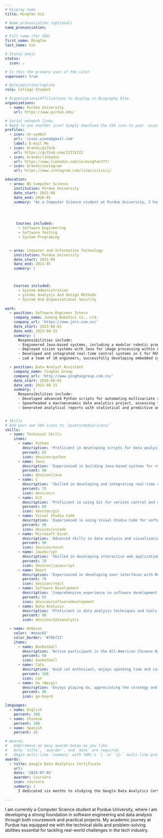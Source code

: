 ```yaml
---
# Display name
title: Mingfan Xie

# Name pronunciation (optional)
name_pronunciation: 

# Full name (for SEO)
first_name: Mingfan
last_name: Xie

# Status emoji
status:
  icon: ☕️

# Is this the primary user of the site?
superuser: true

# Role/position/tagline
role: College Student

# Organizations/Affiliations to display in Biography blox
organizations:
  - name: Purdue University
    url: https://www.purdue.edu/

# Social network links
# Need to use another icon? Simply download the SVG icon to your `assets/media/icons/` folder.
profiles:
  - icon: at-symbol
    url: 'issac.xieee@gmail.com'
    label: E-mail Me
  - icon: brands/github
    url: https://github.com/IIIIVIII
  - icon: brands/linkedin
    url: https://www.linkedin.com/in/mingfan777/
  - icon: brands/instagram
    url: https://www.instagram.com/issaciiiiviii/

education:
  - area: BS Computer Science
    institution: Purdue University
    date_start: 2021-08
    date_end: 2026-05
    summary: "As a Computer Science student at Purdue University, I have gained a strong foundation in software development, algorithm design, and data structures, equipping me with the technical skills and problem-solving abilities necessary to excel in the tech industry."




     Courses included:
      - Software Engineering
      - Software Testing
      - System Programing

    
  - area: Computer and Information Technology
    institution: Purdue University
    date_start: 2021-09
    date_end: 2021-05
    summary: |



    Courses included:
      - System Administration
      - ystems Analysis And Design Methods
      - System And Organizational Security
  
work:
  - position: Software Engineer Intern
    company_name: Juneng Robotics Co., Ltd.
    company_url: 'https://www.jnrs.com.cn/'
    date_start: 2023-06-01
    date_end: 2023-08-31
    summary: |
      Responsibilities include:
      - Engineered Java-based systems, including a modular robotic programming interface and J-MES plugins, enhancing production scheduling and maintenance tracking.
      - Deployed vision systems with Java for image processing within AI-driven material handling solutions.
      - Developed and integrated real-time control systems in C for RGV-based logistics and 2D/3D vision systems, augmented by Python for algorithmic enhancements.
      - Led a team of 10 engineers, successfully developing embedded systems, resulting in a 25% increase in production efficiency and a 40% reduction in system response times.

  - position: Data Analyst Assistant
    company_name: Yinghai Group
    company_url: 'http://www.yinghaigroup.com.cn/'
    date_start: 2020-06-01
    date_end: 2022-08-31
    summary: |
      Responsibilities include:
      - Developed advanced Python scripts for automating multivariate regression analyses, optimizing financial portfolios by identifying key performance drivers.
      - Spearheaded a macroeconomic data analytics project, assessing indicators across 20+ provinces and synthesizing over 10TB of data to inform C-level strategic decision-making.
      - Generated analytical reports with statistical and predictive analytics, enhancing market forecasts by 15% and shaping executive strategies.


# Skills
# Add your own SVG icons to `assets/media/icons/`
skills:
  - name: Technical Skills
    items:
      - name: Python
        description: 'Proficient in developing scripts for data analysis, automation, and algorithmic enhancements.'
        percent: 85
        icon: devicon/python
      - name: Java
        description: 'Experienced in building Java-based systems for robotic programming interfaces and real-time control systems.'
        percent: 80
        icon: devicon/java
      - name: C
        description: 'Skilled in developing and integrating real-time control systems for logistics and vision systems.'
        percent: 75
        icon: devicon/c
      - name: Git
        description: 'Proficient in using Git for version control and collaborative software development.'
        percent: 80
        icon: devicon/git
      - name: Visual Studio Code
        description: 'Experienced in using Visual Studio Code for software development and debugging.'
        percent: 90
        icon: devicon/vscode
      - name: Microsoft Excel
        description: 'Advanced skills in data analysis and visualization using Excel.'
        percent: 90
        icon: devicon/excel
      - name: JavaScript
        description: 'Skilled in developing interactive web applications using JavaScript.'
        percent: 70
        icon: devicon/javascript
      - name: React
        description: 'Experienced in developing user interfaces with React.'
        percent: 70
        icon: devicon/react
      - name: Software Development
        description: 'Comprehensive experience in software development lifecycle, from requirements gathering to deployment.'
        percent: 85
        icon: devicon/softwaredevelopment
      - name: Data Analysis
        description: 'Proficient in data analysis techniques and tools for extracting insights and making data-driven decisions.'
        percent: 90
        icon: devicon/dataanalysis

  - name: Hobbies
    color: '#eeac02'
    color_border: '#f0bf23'
    items:
      - name: Basketball
        description: 'Active participant in the All-American Chinese Basketball League for multiple years.'
        percent: 90
        icon: basketball
      - name: Cats
        description: 'Avid cat enthusiast, enjoys spending time and caring for cats.'
        percent: 100
        icon: cat
      - name: Go (Weiqi)
        description: 'Enjoys playing Go, appreciating the strategy and depth of the ancient board game.'
        percent: 80
        icon: go-board

languages:
  - name: English
    percent: 100
  - name: Chinese
    percent: 100
  - name: Spanish
    percent: 25

# Awards.
#   Add/remove as many awards below as you like.
#   Only `title`, `awarder`, and `date` are required.
#   Begin multi-line `summary` with YAML's `|` or `|2-` multi-line prefix and indent 2 spaces below.
awards:
  - title: Google Data Analytics Certificate
    url: 
    date: '2024-07-05'
    awarder: Coursera
    icon: coursera
    summary: |
      I dedicated six months to studying the Google Data Analytics Certificate, during which I gained a comprehensive understanding of data analysis concepts and practices. By the end of the course, I was proficient in collecting, cleaning, and analyzing data; using tools like SQL, R, and Tableau for data visualization; applying statistical methods to interpret data; and creating data-driven reports. This rigorous program equipped me with the skills to perform end-to-end data analysis and apply my knowledge to real-world scenarios, enhancing my ability to make data-informed decisions.
  
---
```


I am currently a Computer Science student at Purdue University, where I am developing a strong foundation in software engineering and data analysis through both coursework and practical projects. My academic journey at Purdue has equipped me with the technical skills and problem-solving abilities essential for tackling real-world challenges in the tech industry.






